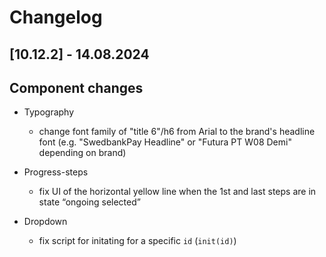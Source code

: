 # Changelog

## \[10.12.2\] - 14.08.2024

## Component changes

- Typography

  - change font family of "title 6"/h6 from Arial to the brand's headline font (e.g. "SwedbankPay Headline" or "Futura PT W08 Demi" depending on brand)

- Progress-steps

  - fix UI of the horizontal yellow line when the 1st and last steps are in state “ongoing selected”

- Dropdown
  - fix script for initating for a specific `id` (`init(id)`)
